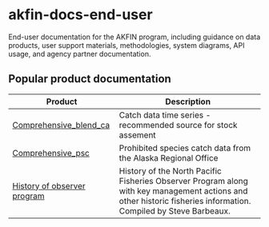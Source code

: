 # akfin-docs-end-user

End-user documentation for the AKFIN program, including guidance on data products, user support materials, methodologies, system diagrams, API usage, and agency partner documentation.

## Popular product documentation

| Product | Description |
|-----------------------|-------------------------------------------------|
| [Comprehensive_blend_ca](https://github.com/PSMFC-FIN/akfin-docs-end-user/blob/main/UserGuide_Comprehensive_BLENDCA.pdf) | Catch data time series - recommended source for stock assement |
| [Comprehensive_psc](https://github.com/PSMFC-FIN/akfin-docs-end-user/blob/main/UserGuide_COMPREHENSIVE_PSC.pdf) | Prohibited species catch data from the Alaska Regional Office |
| [History of observer program](https://github.com/PSMFC-FIN/akfin-docs-end-user/blob/main/history_of_observer_data_and_impacting_management_actions.pdf) | History of the North Pacific Fisheries Observer Program along with key management actions and other historic fisheries information. Compiled by Steve Barbeaux. |
